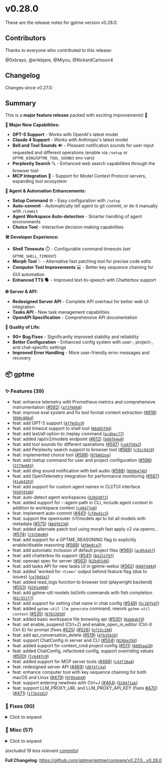 # v0.28.0

These are the release notes for gptme version v0.28.0.

## Contributors

Thanks to everyone who contributed to this release:

@0xbrayo, @erikbjare, @Miyou, @RickardCarlsson4

## Changelog

Changes since v0.27.0:

## Summary

This is a **major feature release** packed with exciting improvements! 🎉

**🚀 Major New Capabilities:**
- **GPT-5 Support** - Works with OpenAI's latest model
- **Claude 4 Support** - Works with Anthropic's latest model
- **Bell and Tool Sounds** 🔊 - Pleasant notification sounds for user input requested and different operations (enable via `/setup` or `GPTME_DING`/`GPTME_TOOL_SOUNDS` env vars)
- **Perplexity Search** 🔍 - Enhanced web search capabilities through the browser tool
- **MCP Integration** 🔌 - Support for Model Context Protocol servers, expanding tool ecosystem

**🤖 Agent & Automation Enhancements:**
- **Setup Command** ⚙️ - Easy configuration with `/setup`
- **Auto-commit** - Automatically tell agent to git commit, or do it manually with `/commit`
- **Agent Workspace Auto-detection** - Smarter handling of agent environments
- **Choice Tool** - Interactive decision-making capabilities

**🛠 Developer Experience:**
- **Shell Timeouts** ⏱️ - Configurable command timeouts (set `GPTME_SHELL_TIMEOUT`)
- **Morph Tool** ✨ - Alternative fast patching tool for precise code edits
- **Computer Tool Improvements** 💻 - Better key sequence chaining for GUI automation
- **Enhanced TTS** 🗣️ - Improved text-to-speech with Chatterbox support

**🌐 Server & API:**
- **Redesigned Server API** - Complete API overhaul for better web UI integration
- **Tasks API** - New task management capabilities
- **OpenAPI Specification** - Comprehensive API documentation

**🔧 Quality of Life:**
- **90+ Bug Fixes** - Significantly improved stability and reliability
- **Better Configuration** - Enhanced config system with user-, project-, and chat-specific settings
- **Improved Error Handling** - More user-friendly error messages and recovery

## 📦 gptme

### ✨ Features (39)

 - feat: enhance telemetry with Prometheus metrics and comprehensive instrumentation ([#592](https://github.com/gptme/gptme/issues/592)) ([`a73f60b0`](https://github.com/gptme/gptme/commit/a73f60b0))
 - feat: improve eval system and fix tool format content extraction ([#618](https://github.com/gptme/gptme/issues/618)) ([`099c80b4`](https://github.com/gptme/gptme/commit/099c80b4))
 - feat: add GPT-5 support ([`4ff6d5c9`](https://github.com/gptme/gptme/commit/4ff6d5c9))
 - feat: add timeout support to shell tool ([`06d85f94`](https://github.com/gptme/gptme/commit/06d85f94))
 - feat: add last/all option to /replay command ([`ec4bec77`](https://github.com/gptme/gptme/commit/ec4bec77))
 - feat: added /api/v2/models endpoint ([#612](https://github.com/gptme/gptme/issues/612)) ([`b08f64e0`](https://github.com/gptme/gptme/commit/b08f64e0))
 - feat: add tool sounds for different operations ([#597](https://github.com/gptme/gptme/issues/597)) ([`ce6f50a2`](https://github.com/gptme/gptme/commit/ce6f50a2))
 - feat: add Perplexity search support to browser tool ([#566](https://github.com/gptme/gptme/issues/566)) ([`c91c9d18`](https://github.com/gptme/gptme/commit/c91c9d18))
 - feat: implemented choice tool ([#598](https://github.com/gptme/gptme/issues/598)) ([`07b602ee`](https://github.com/gptme/gptme/commit/07b602ee))
 - feat: add /setup command for user and project configuration ([#596](https://github.com/gptme/gptme/issues/596)) ([`2379e665`](https://github.com/gptme/gptme/commit/2379e665))
 - feat: add ding sound notification with bell audio ([#588](https://github.com/gptme/gptme/issues/588)) ([`6096474b`](https://github.com/gptme/gptme/commit/6096474b))
 - feat: add OpenTelemetry integration for performance monitoring ([#587](https://github.com/gptme/gptme/issues/587)) ([`41ab4283`](https://github.com/gptme/gptme/commit/41ab4283))
 - feat: add support for custom agent names in CLI/TUI interface ([`658fd3d6`](https://github.com/gptme/gptme/commit/658fd3d6))
 - feat: auto-detect agent workspaces ([`420d3072`](https://github.com/gptme/gptme/commit/420d3072))
 - feat: added support for --agent-path in CLI, include agent context in addition to workspace context ([`c40477e0`](https://github.com/gptme/gptme/commit/c40477e0))
 - feat: implement auto-commit ([#441](https://github.com/gptme/gptme/issues/441)) ([`cf0ed1c5`](https://github.com/gptme/gptme/commit/cf0ed1c5))
 - feat: support the openrouter /v1/models api to list all models with metadata ([#575](https://github.com/gptme/gptme/issues/575)) ([`88df6238`](https://github.com/gptme/gptme/commit/88df6238))
 - feat: added alternate patch tool using morph fast apply v2 via openro… ([#574](https://github.com/gptme/gptme/issues/574)) ([`23258e0b`](https://github.com/gptme/gptme/commit/23258e0b))
 - feat: add support for a GPTME_REASONING flag to explicitly enable/disable reasoning ([#568](https://github.com/gptme/gptme/issues/568)) ([`df0e0ca7`](https://github.com/gptme/gptme/commit/df0e0ca7))
 - feat: add automatic inclusion of default project files ([#565](https://github.com/gptme/gptme/issues/565)) ([`ac05da57`](https://github.com/gptme/gptme/commit/ac05da57))
 - feat: add chatterbox tts support ([#541](https://github.com/gptme/gptme/issues/541)) ([`84151f97`](https://github.com/gptme/gptme/commit/84151f97))
 - feat: openapi spec for server ([#563](https://github.com/gptme/gptme/issues/563)) ([`62bd55d6`](https://github.com/gptme/gptme/commit/62bd55d6))
 - feat: add tasks API for new tasks UI in gptme-webui ([#562](https://github.com/gptme/gptme/issues/562)) ([`6807d484`](https://github.com/gptme/gptme/commit/6807d484))
 - feat: added 'worked for `<time>`' output behind feature flag (due to issues) ([`ce78dda1`](https://github.com/gptme/gptme/commit/ce78dda1))
 - feat: added read_logs function to browser tool (playwright backend) ([#553](https://github.com/gptme/gptme/issues/553)) ([`9291e000`](https://github.com/gptme/gptme/commit/9291e000))
 - feat: add gptme-util models list/info commands with fish completion ([`82c551f7`](https://github.com/gptme/gptme/commit/82c551f7))
 - feat: add support for setting chat name in chat config ([#549](https://github.com/gptme/gptme/issues/549)) ([`5c30f5df`](https://github.com/gptme/gptme/commit/5c30f5df))
 - feat: added `gptme-util llm generate` command, rework `gptme-util context` ([#535](https://github.com/gptme/gptme/issues/535)) ([`87832050`](https://github.com/gptme/gptme/commit/87832050))
 - feat: added basic workspace file browsing api ([#530](https://github.com/gptme/gptme/issues/530)) ([`0ab8abf9`](https://github.com/gptme/gptme/commit/0ab8abf9))
 - feat: set enable_suspend (Ctrl+Z) and enable_open_in_editor (Ctrl-X Ctrl-E) for prompt (fixes [#525](https://github.com/gptme/gptme/issues/525)) ([#526](https://github.com/gptme/gptme/issues/526)) ([`ef33c190`](https://github.com/gptme/gptme/commit/ef33c190))
 - feat: add api_conversation_delete ([#519](https://github.com/gptme/gptme/issues/519)) ([`4fb3561b`](https://github.com/gptme/gptme/commit/4fb3561b))
 - feat: support ChatConfig in server and CLI ([#504](https://github.com/gptme/gptme/issues/504)) ([`0266e350`](https://github.com/gptme/gptme/commit/0266e350))
 - feat: added support for context_cmd project config ([#511](https://github.com/gptme/gptme/issues/511)) ([`8805aa28`](https://github.com/gptme/gptme/commit/8805aa28))
 - feat: added ChatConfig, refactored config, support overriding values ([#500](https://github.com/gptme/gptme/issues/500)) ([`fc6497c9`](https://github.com/gptme/gptme/commit/fc6497c9))
 - feat: added support for MCP server tools ([#486](https://github.com/gptme/gptme/issues/486)) ([`c43f10a6`](https://github.com/gptme/gptme/commit/c43f10a6))
 - feat: redesigned server API ([#469](https://github.com/gptme/gptme/issues/469)) ([`d8f4fc4a`](https://github.com/gptme/gptme/commit/d8f4fc4a))
 - feat: enhance computer tool with key sequence chaining for both macOS and Linux ([#479](https://github.com/gptme/gptme/issues/479)) ([`9f05e048`](https://github.com/gptme/gptme/commit/9f05e048))
 - feat: support entering newlines with Ctrl+J ([#464](https://github.com/gptme/gptme/issues/464)) ([`9204f1ab`](https://github.com/gptme/gptme/commit/9204f1ab))
 - feat: support LLM_PROXY_URL and LLM_PROXY_API_KEY (fixes [#470](https://github.com/gptme/gptme/issues/470)) ([#471](https://github.com/gptme/gptme/issues/471)) ([`1f2bd182`](https://github.com/gptme/gptme/commit/1f2bd182))

### 🐛 Fixes (90)
<details><summary>Click to expand</summary>
<p>

 - fix: use correct max_tokens for Anthropic models ([`b78bd34e`](https://github.com/gptme/gptme/commit/b78bd34e))
 - fix: unify thinking budget configuration in Anthropic LLM ([`f96f610f`](https://github.com/gptme/gptme/commit/f96f610f))
 - fix: updated metadata for gpt-5-mini and gpt-5-nano ([`72527978`](https://github.com/gptme/gptme/commit/72527978))
 - fix: updated metadata for opus 4/4.1 and sonnet 4 ([`0a5bd991`](https://github.com/gptme/gptme/commit/0a5bd991))
 - fix: add permissions to GitHub Actions eval workflow ([`92b6818d`](https://github.com/gptme/gptme/commit/92b6818d))
 - fix: add system dependencies for PyInstaller builds on Ubuntu ([`5a91a44d`](https://github.com/gptme/gptme/commit/5a91a44d))
 - fix: resolve _struct module error in PyInstaller build ([`dc4743db`](https://github.com/gptme/gptme/commit/dc4743db))
 - fix: support quoted heredoc delimiters with spaces and consolidate shell tests ([`9d2ff5e1`](https://github.com/gptme/gptme/commit/9d2ff5e1))
 - fix: switch to morph-v3-fast (morph-v2 deprecated) ([`051cdfcb`](https://github.com/gptme/gptme/commit/051cdfcb))
 - fix: fix /fork incorrectly recursively copying workspace directory ([`2db544f5`](https://github.com/gptme/gptme/commit/2db544f5))
 - fix: fixed bad syntax in dockerfile ([`52aacddd`](https://github.com/gptme/gptme/commit/52aacddd))
 - fix: add tree to gptme Dockerfile ([`5fcd296e`](https://github.com/gptme/gptme/commit/5fcd296e))
 - fix: set git config for gptme container so it can make commits ([`9f4cdcc7`](https://github.com/gptme/gptme/commit/9f4cdcc7))
 - fix: pass provider prefix when using LLM proxy ([`833a236d`](https://github.com/gptme/gptme/commit/833a236d))
 - fix: remove outdated print message ([`06dd8b53`](https://github.com/gptme/gptme/commit/06dd8b53))
 - fix: minor improvement to instructions for RAG tool ([`61853abf`](https://github.com/gptme/gptme/commit/61853abf))
 - fix: fixed running nested gptme sessions with shell tool waiting for piped stdin by redirecting stdin to /dev/null ([#604](https://github.com/gptme/gptme/issues/604)) ([`97110820`](https://github.com/gptme/gptme/commit/97110820))
 - fix: moved sound media ([`31f54127`](https://github.com/gptme/gptme/commit/31f54127))
 - fix: validate CLI tool arguments and provide clear error messages ([#600](https://github.com/gptme/gptme/issues/600)) ([`e7df4f5c`](https://github.com/gptme/gptme/commit/e7df4f5c))
 - fix: respect saved conversation config when resuming ([#595](https://github.com/gptme/gptme/issues/595)) ([`1d78ca30`](https://github.com/gptme/gptme/commit/1d78ca30))
 - fix: minor formatting fix in shell tool response to removing excessive newline ([`b03ec16b`](https://github.com/gptme/gptme/commit/b03ec16b))
 - fix: resolve OpenAPI validation errors with undefined dict schema ([`dcd05f9e`](https://github.com/gptme/gptme/commit/dcd05f9e))
 - fix: fix failing eval tests by correctly looking up agent name ([`6210bba6`](https://github.com/gptme/gptme/commit/6210bba6))
 - fix: complete tuple return type refactoring for precommit checks ([`8c98f140`](https://github.com/gptme/gptme/commit/8c98f140))
 - fix: fix rich console log formatting ([`be666183`](https://github.com/gptme/gptme/commit/be666183))
 - fix: workaround for incorrect pwd in new chats ([`daae7754`](https://github.com/gptme/gptme/commit/daae7754))
 - fix: disambiguate agent path and workspace ([`e4698c09`](https://github.com/gptme/gptme/commit/e4698c09))
 - fix: use shlex.split() for proper shell command parsing in agent creation ([`04931116`](https://github.com/gptme/gptme/commit/04931116))
 - fix: bad rebase ([`1e92afa5`](https://github.com/gptme/gptme/commit/1e92afa5))
 - fix: separate agent path and workspace ([`f21077f0`](https://github.com/gptme/gptme/commit/f21077f0))
 - fix: strip thinking when checking markdown for codeblocks ([#579](https://github.com/gptme/gptme/issues/579)) ([`b1c22f1f`](https://github.com/gptme/gptme/commit/b1c22f1f))
 - fix: morph should fail to apply if file changed since patch generated (edits before confirmation) ([#578](https://github.com/gptme/gptme/issues/578)) ([`2faa01f8`](https://github.com/gptme/gptme/commit/2faa01f8))
 - fix: improved mcp tool confirmation preview ([#577](https://github.com/gptme/gptme/issues/577)) ([`28c17214`](https://github.com/gptme/gptme/commit/28c17214))
 - fix: improvements to morph tool, better checks for valid results and output diff in response ([`c899e789`](https://github.com/gptme/gptme/commit/c899e789))
 - fix: update default models and add more gemini models ([`4835fdbf`](https://github.com/gptme/gptme/commit/4835fdbf))
 - fix: improve support for nested markdown codeblocks in markdown tool format ([#571](https://github.com/gptme/gptme/issues/571)) ([`d5b82d71`](https://github.com/gptme/gptme/commit/d5b82d71))
 - fix: add AGENTS.md to default context files ([`2a2a3ee0`](https://github.com/gptme/gptme/commit/2a2a3ee0))
 - fix: fix default `serve` command for gptme-server using click-default-group ([`ca5578a9`](https://github.com/gptme/gptme/commit/ca5578a9))
 - fix: improve id naming convention for new task conversations ([`0652c7e6`](https://github.com/gptme/gptme/commit/0652c7e6))
 - fix: move workspace prompt to get_prompt ([#521](https://github.com/gptme/gptme/issues/521)) ([`f0ab6faf`](https://github.com/gptme/gptme/commit/f0ab6faf))
 - fix: support heredocs with quoted delimiters in shell tool ([#558](https://github.com/gptme/gptme/issues/558)) ([`df09d8a1`](https://github.com/gptme/gptme/commit/df09d8a1))
 - fix: made assistant prompt name and color settable via env vars ([`315cec9d`](https://github.com/gptme/gptme/commit/315cec9d))
 - fix: improve shell command interrupt handling with partial output capture ([#556](https://github.com/gptme/gptme/issues/556)) ([`d5e89b6d`](https://github.com/gptme/gptme/commit/d5e89b6d))
 - fix: streamline gptme-util subcommands to all use list instead of ls ([`d6ef0b5e`](https://github.com/gptme/gptme/commit/d6ef0b5e))
 - fix: improve how tildes are handled in workspace paths (store/expose with tildes, process without) ([`bde855f2`](https://github.com/gptme/gptme/commit/bde855f2))
 - fix: resolve workspace path before saving config ([`63c00411`](https://github.com/gptme/gptme/commit/63c00411))
 - fix: include conversation workspace metadata in api ([#551](https://github.com/gptme/gptme/issues/551)) ([`ae7013c6`](https://github.com/gptme/gptme/commit/ae7013c6))
 - fix: fixed server tests ([`aaf80fdf`](https://github.com/gptme/gptme/commit/aaf80fdf))
 - fix: improvements to server ([#547](https://github.com/gptme/gptme/issues/547)) ([`077aa878`](https://github.com/gptme/gptme/commit/077aa878))
 - fix: fix config loading from cli params and env ([#545](https://github.com/gptme/gptme/issues/545)) ([`0d5a46d0`](https://github.com/gptme/gptme/commit/0d5a46d0))
 - fix: delay tts availability checks to tool init ([#543](https://github.com/gptme/gptme/issues/543)) ([`40ca7475`](https://github.com/gptme/gptme/commit/40ca7475))
 - fix: check if pre-commit executable exists before enabling checks ([`239c1a83`](https://github.com/gptme/gptme/commit/239c1a83))
 - fix: better support for reasoning via openrouter ([#538](https://github.com/gptme/gptme/issues/538)) ([`f8f1de95`](https://github.com/gptme/gptme/commit/f8f1de95))
 - fix: added support for TEMPERATURE and TOP_P environment variables ([`9c944e62`](https://github.com/gptme/gptme/commit/9c944e62))
 - fix: added shell example to use single quotes for complex content ([`e5f5d0f2`](https://github.com/gptme/gptme/commit/e5f5d0f2))
 - fix: fixed --workspace=@log behavior after config refactor ([#537](https://github.com/gptme/gptme/issues/537)) ([`b1824077`](https://github.com/gptme/gptme/commit/b1824077))
 - fix: disable pre-commit checks running before first user message, misc fixes ([`87781b6b`](https://github.com/gptme/gptme/commit/87781b6b))
 - fix: improve browser init logging, made ToolSpec.available optionally a Callable with new is_available property ([`01a8616e`](https://github.com/gptme/gptme/commit/01a8616e))
 - fix: change misleading config warning to debug level ([`23799d34`](https://github.com/gptme/gptme/commit/23799d34))
 - fix: output cwd changes in shell responses, error on extra ======= for patch ([#534](https://github.com/gptme/gptme/issues/534)) ([`7c4fbbb5`](https://github.com/gptme/gptme/commit/7c4fbbb5))
 - fix: use quadruple backticks in markdown codeblocks to avoid conflicts ([#533](https://github.com/gptme/gptme/issues/533)) ([`2abf6025`](https://github.com/gptme/gptme/commit/2abf6025))
 - fix: add metadata for Claude 4 models ([`c54ef4a2`](https://github.com/gptme/gptme/commit/c54ef4a2))
 - fix: improved text file detection in workspace API ([`350d8532`](https://github.com/gptme/gptme/commit/350d8532))
 - fix: dont fail pre-commit check if config file not found ([`76b55482`](https://github.com/gptme/gptme/commit/76b55482))
 - fix: updated with more Gemini models ([`e9c4cf3d`](https://github.com/gptme/gptme/commit/e9c4cf3d))
 - fix: reverted accidentally commited changes ([`7d9d0d92`](https://github.com/gptme/gptme/commit/7d9d0d92))
 - fix: added check for placeholder lines in save tool (and tests) ([#522](https://github.com/gptme/gptme/issues/522)) ([`b8d32b6b`](https://github.com/gptme/gptme/commit/b8d32b6b))
 - fix: added convert_convo.py script ([`344a1539`](https://github.com/gptme/gptme/commit/344a1539))
 - fix: better support for interrupting pre-commit checks ([`d50af6af`](https://github.com/gptme/gptme/commit/d50af6af))
 - fix: fix streaming files support in server ([#518](https://github.com/gptme/gptme/issues/518)) ([`543e2ee3`](https://github.com/gptme/gptme/commit/543e2ee3))
 - fix: fix use of workspace paths in server by syncing workspace set in chat config (new) with workspace symlink (old) ([#517](https://github.com/gptme/gptme/issues/517)) ([`984d6412`](https://github.com/gptme/gptme/commit/984d6412))
 - fix: use absolute paths for files in view_image messages, improve markdown markup for paths ([`f2f57c6e`](https://github.com/gptme/gptme/commit/f2f57c6e))
 - fix(server): don't store chat config obj in session, load mcp server from user/project config ([#515](https://github.com/gptme/gptme/issues/515)) ([`a6504e0e`](https://github.com/gptme/gptme/commit/a6504e0e))
 - fix: change mcp tool format to mcp_tool.mcp_func (instead of mcp_tool_mcp_func) ([`385901a3`](https://github.com/gptme/gptme/commit/385901a3))
 - fix: fixed prompt not showing when prompt text overflows ([#510](https://github.com/gptme/gptme/issues/510)) ([`e7657223`](https://github.com/gptme/gptme/commit/e7657223))
 - fix: remove default BASE ARG from Dockerfile.server to remove the need for skaffold workarounds ([#512](https://github.com/gptme/gptme/issues/512)) ([`a0b507ef`](https://github.com/gptme/gptme/commit/a0b507ef))
 - fix: misc fixes by mike ([#501](https://github.com/gptme/gptme/issues/501)) ([`adfd31f8`](https://github.com/gptme/gptme/commit/adfd31f8))
 - fix: fixes auto-stepping in server ([#499](https://github.com/gptme/gptme/issues/499)) ([`3b70dd8c`](https://github.com/gptme/gptme/commit/3b70dd8c))
 - fix: improved the gh-pr-view script and rewrote in Python ([#483](https://github.com/gptme/gptme/issues/483)) ([`ba032393`](https://github.com/gptme/gptme/commit/ba032393))
 - fix: change default gptme-server port to 5700 ([#491](https://github.com/gptme/gptme/issues/491)) ([`33c2ba7f`](https://github.com/gptme/gptme/commit/33c2ba7f))
 - fix: add screenshot example ([`d9be0727`](https://github.com/gptme/gptme/commit/d9be0727))
 - fix: fix weird needed {!r} in typecheck (https://github.com/gptme/gptme/pull/486#issuecomment-2763345203) ([`f5c58db0`](https://github.com/gptme/gptme/commit/f5c58db0))
 - fix: dont run `tree` outside git repositories (likely to timeout) ([`2fb0210d`](https://github.com/gptme/gptme/commit/2fb0210d))
 - fix: support credentials in CORS ([`958bcb89`](https://github.com/gptme/gptme/commit/958bcb89))
 - fix(server): support non-streaming LLM requests ([#481](https://github.com/gptme/gptme/issues/481)) ([`085b726b`](https://github.com/gptme/gptme/commit/085b726b))
 - fix: refactored tooluse detection in server to save a call ([`64888eb9`](https://github.com/gptme/gptme/commit/64888eb9))
 - fix(server): fixes interruptions during generation ([`adad1144`](https://github.com/gptme/gptme/commit/adad1144))
 - fix: fixed 'f-string expression part cannot include a backslash' ([`cbc69653`](https://github.com/gptme/gptme/commit/cbc69653))
 - fix: fix missing MODELS entry for azure (fixes [#472](https://github.com/gptme/gptme/issues/472)) ([`67cad0ac`](https://github.com/gptme/gptme/commit/67cad0ac))
 - fix(tts): correctly strip `<think>` tags and leading hashes for '# Headers' ([`7fecf09f`](https://github.com/gptme/gptme/commit/7fecf09f))

</p>
</details>

### 🔨 Misc (57)
<details><summary>Click to expand</summary>
<p>

 - chore: bump version to 0.28.0 ([`41d31f10`](https://github.com/gptme/gptme/commit/41d31f10))
 - docs: updated README usage, CLI help strings, and set gpt-5 as default OpenAI model ([`b5a1abd7`](https://github.com/gptme/gptme/commit/b5a1abd7))
 - docs: clarify max_tokens calculation rationale for thinking feature ([`3395bf23`](https://github.com/gptme/gptme/commit/3395bf23))
 - docs: improved prometheus config and docs ([`037e51d4`](https://github.com/gptme/gptme/commit/037e51d4))
 - docs: improve setup instructions for agents (include uv) ([`4ac4a45f`](https://github.com/gptme/gptme/commit/4ac4a45f))
 - docs: add bench of startup time using hyperfine ([`a0c3ed39`](https://github.com/gptme/gptme/commit/a0c3ed39))
 - refactor: refactor to eliminate duplicate lines ([#608](https://github.com/gptme/gptme/issues/608)) ([`309ae85f`](https://github.com/gptme/gptme/commit/309ae85f))
 - docs: mention lessons system ([`1e8d62f3`](https://github.com/gptme/gptme/commit/1e8d62f3))
 - docs: fixed ref and improved note about agents in web ui ([`85680cf5`](https://github.com/gptme/gptme/commit/85680cf5))
 - docs: added mermaid diagrams to agents docs ([`63f2345e`](https://github.com/gptme/gptme/commit/63f2345e))
 - refactor: change how extra_headers and extra_data is set in openai client ([`860f1e89`](https://github.com/gptme/gptme/commit/860f1e89))
 - docs: link to llms.txt and llms-full.txt in docs index ([`e5b4fb97`](https://github.com/gptme/gptme/commit/e5b4fb97))
 - docs: improve github bot doc ([`d65c1ee4`](https://github.com/gptme/gptme/commit/d65c1ee4))
 - docs: minor formatting fix ([`2e9cf77b`](https://github.com/gptme/gptme/commit/2e9cf77b))
 - docs: add telemetry setup guide and simplify telemetry init ([`87cb53d4`](https://github.com/gptme/gptme/commit/87cb53d4))
 - docs: more updates to docs to recommend Claude Sonnet 4 ([`9cf99057`](https://github.com/gptme/gptme/commit/9cf99057))
 - docs: update docs to recommend Claude Sonnet 4 ([`2740eca5`](https://github.com/gptme/gptme/commit/2740eca5))
 - refactor: split api_v2.py into focused modules ([`c2b67525`](https://github.com/gptme/gptme/commit/c2b67525))
 - refactor: break down complex functions into smaller focused units ([`2207190c`](https://github.com/gptme/gptme/commit/2207190c))
 - refactor: reduce code duplication with CommandContext ([`c884d8d1`](https://github.com/gptme/gptme/commit/c884d8d1))
 - refactor: convert command handling to decorator-based registry ([`04a6af0d`](https://github.com/gptme/gptme/commit/04a6af0d))
 - refactor: simplify chat function signatures and improve autocommit prompting ([`a37ddf7c`](https://github.com/gptme/gptme/commit/a37ddf7c))
 - refactor: simplify chat loop and fix interruption handling ([#582](https://github.com/gptme/gptme/issues/582)) ([`a012815e`](https://github.com/gptme/gptme/commit/a012815e))
 -  feat: add create agent endpoint in v2 api ([`c2759a5a`](https://github.com/gptme/gptme/commit/c2759a5a))
 - refactor: improve error handling and message formatting in morph/patch tools ([#581](https://github.com/gptme/gptme/issues/581)) ([`5b19708b`](https://github.com/gptme/gptme/commit/5b19708b))
 - chore: improve gitignore and dockerignore ([`ab9627a0`](https://github.com/gptme/gptme/commit/ab9627a0))
 - docs: updated docs ([#564](https://github.com/gptme/gptme/issues/564)) ([`f0842e84`](https://github.com/gptme/gptme/commit/f0842e84))
 - docs: added sphinx_llms_txt extension to generate llms.txt and llms-full.txt ([#561](https://github.com/gptme/gptme/issues/561)) ([`8181e276`](https://github.com/gptme/gptme/commit/8181e276))
 - tests: fixed test ([`a78c0561`](https://github.com/gptme/gptme/commit/a78c0561))
 - docs: fix duplicate autosectionlabel warnings by limiting maxdepth ([`5ca5e83b`](https://github.com/gptme/gptme/commit/5ca5e83b))
 - docs: added back missing file from last PR ([`d5507b7e`](https://github.com/gptme/gptme/commit/d5507b7e))
 - docs: mention Ctrl+X Ctrl+E support in --help output ([`ae3d2857`](https://github.com/gptme/gptme/commit/ae3d2857))
 - docs: improve alternatives, config and usage documentation ([`4d310b83`](https://github.com/gptme/gptme/commit/4d310b83))
 - docs: changed MCP example to use mcp-server-sqlite ([`d7d9470a`](https://github.com/gptme/gptme/commit/d7d9470a))
 - docs: moved environment variables section to bottom of config doc, add link to it from lead ([`f83568a4`](https://github.com/gptme/gptme/commit/f83568a4))
 - docs: improved docs for config, including context_cmd description and Chat Config section ([`46a4628c`](https://github.com/gptme/gptme/commit/46a4628c))
 - refactor: thread-local globals for _config and _loaded_tools ([#506](https://github.com/gptme/gptme/issues/506)) ([`ad888d38`](https://github.com/gptme/gptme/commit/ad888d38))
 - docs: improved docs, added docstrings and minor improvements to config code ([#505](https://github.com/gptme/gptme/issues/505)) ([`c0c5c739`](https://github.com/gptme/gptme/commit/c0c5c739))
 - refactor: improve config and tools architecture ([#503](https://github.com/gptme/gptme/issues/503)) ([`dc7be5fa`](https://github.com/gptme/gptme/commit/dc7be5fa))
 - docs: add a copiable markdown for powerd by gptme badge ([#490](https://github.com/gptme/gptme/issues/490)) ([`0b3a3967`](https://github.com/gptme/gptme/commit/0b3a3967))
 - docs: mention mcp in custom_tool doc ([`b24c0f95`](https://github.com/gptme/gptme/commit/b24c0f95))
 - tests: mark tests failing in ci with xfail ([`ed0e8ada`](https://github.com/gptme/gptme/commit/ed0e8ada))
 - docs: strip ansi color codes from jscpd output ([`5396094e`](https://github.com/gptme/gptme/commit/5396094e))
 - docs: improved MPC docs ([`150a35b5`](https://github.com/gptme/gptme/commit/150a35b5))
 - tests: improved mcp tests, replaced weather mcp server test with memory server ([`c7f7014b`](https://github.com/gptme/gptme/commit/c7f7014b))
 - docs: fix crazy wrong MCP explanation in docs ([`ff52d7ba`](https://github.com/gptme/gptme/commit/ff52d7ba))
 - docs: fixed title underline too short ([`15c3f403`](https://github.com/gptme/gptme/commit/15c3f403))
 - docs: moved MCP guide into documentation ([`078e667f`](https://github.com/gptme/gptme/commit/078e667f))
 - tests: add xfail to flaky tests ([`6ddf8a3b`](https://github.com/gptme/gptme/commit/6ddf8a3b))
 - refactor: reorder Message attributes ([`22f590ab`](https://github.com/gptme/gptme/commit/22f590ab))
 - chore: add dev/ to .gitignore for dev branch worktrees ([`c19893b3`](https://github.com/gptme/gptme/commit/c19893b3))
 - docs: add jscpd output to `make metrics` and arewetiny doc ([`50bcae47`](https://github.com/gptme/gptme/commit/50bcae47))
 - docs: added sitemap.xml ([#480](https://github.com/gptme/gptme/issues/480)) ([`5d4df786`](https://github.com/gptme/gptme/commit/5d4df786))
 - docs: improved timeline further ([`2665a9e3`](https://github.com/gptme/gptme/commit/2665a9e3))
 - docs: fixed rst list formatting, added `check_rst_formatting.py` script and added to pre-commit hooks ([`e88bd567`](https://github.com/gptme/gptme/commit/e88bd567))
 - docs: updated timeline ([`34bddb2b`](https://github.com/gptme/gptme/commit/34bddb2b))
 - docs: improved tts usage docs ([`598e1b29`](https://github.com/gptme/gptme/commit/598e1b29))

</p>
</details>

*(excluded 19 less relevant [commits](https://github.com/gptme/gptme/compare/v0.27.0...v0.28.0))*

**Full Changelog**: https://github.com/gptme/gptme/compare/v0.27.0...v0.28.0
